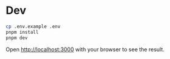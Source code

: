 # Dev

```bash
cp .env.example .env
pnpm install
pnpm dev
```

Open [http://localhost:3000](http://localhost:3000) with your browser to see the result.

